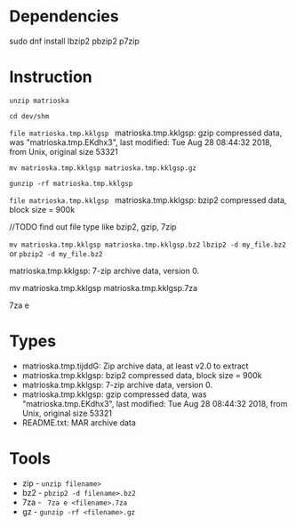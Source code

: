 Dependencies
===

sudo dnf install lbzip2 pbzip2 p7zip

Instruction
===

```unzip matrioska```

```cd dev/shm```

```file matrioska.tmp.kklgsp ```
matrioska.tmp.kklgsp: gzip compressed data, was "matrioska.tmp.EKdhx3", last modified: Tue Aug 28 08:44:32 2018, from Unix, original size 53321


```mv matrioska.tmp.kklgsp matrioska.tmp.kklgsp.gz```


```gunzip -rf matrioska.tmp.kklgsp```

```file matrioska.tmp.kklgsp ```
matrioska.tmp.kklgsp: bzip2 compressed data, block size = 900k

//TODO find out file type like bzip2, gzip, 7zip

```mv matrioska.tmp.kklgsp matrioska.tmp.kklgsp.bz2```
```lbzip2 -d my_file.bz2``` or 
```pbzip2 -d my_file.bz2```

matrioska.tmp.kklgsp: 7-zip archive data, version 0.

mv matrioska.tmp.kklgsp matrioska.tmp.kklgsp.7za

7za e <filename>


Types
===
* matrioska.tmp.tijddG: Zip archive data, at least v2.0 to extract
* matrioska.tmp.kklgsp: bzip2 compressed data, block size = 900k
* matrioska.tmp.kklgsp: 7-zip archive data, version 0.
* matrioska.tmp.kklgsp: gzip compressed data, was "matrioska.tmp.EKdhx3", last modified: Tue Aug 28 08:44:32 2018, from Unix, original size 53321
* README.txt: MAR archive data


Tools
===
* zip - ```unzip filename>```
* bz2 - ```pbzip2 -d filename>.bz2```
* 7za - ``` 7za e <filename>.7za```
* gz - ```gunzip -rf <filename>.gz```
